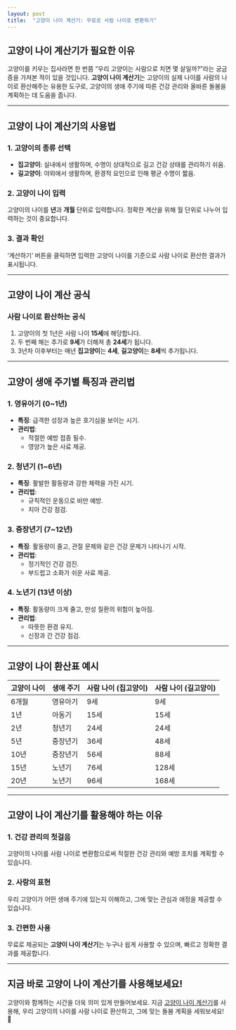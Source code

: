 ```yaml
---
layout: post
title:  "고양이 나이 계산기: 무료로 사람 나이로 변환하기"
---
```




## 고양이 나이 계산기가 필요한 이유
고양이를 키우는 집사라면 한 번쯤 “우리 고양이는 사람으로 치면 몇 살일까?”라는 궁금증을 가져본 적이 있을 것입니다. **고양이 나이 계산기**는 고양이의 실제 나이를 사람의 나이로 환산해주는 유용한 도구로, 고양이의 생애 주기에 따른 건강 관리와 올바른 돌봄을 계획하는 데 도움을 줍니다.

---

## 고양이 나이 계산기의 사용법

### 1. **고양이의 종류 선택**
- **집고양이**: 실내에서 생활하며, 수명이 상대적으로 길고 건강 상태를 관리하기 쉬움.
- **길고양이**: 야외에서 생활하며, 환경적 요인으로 인해 평균 수명이 짧음.

### 2. **고양이 나이 입력**
고양이의 나이를 **년**과 **개월** 단위로 입력합니다. 정확한 계산을 위해 월 단위로 나누어 입력하는 것이 중요합니다.

### 3. **결과 확인**
‘계산하기’ 버튼을 클릭하면 입력한 고양이 나이를 기준으로 사람 나이로 환산한 결과가 표시됩니다.

---

## 고양이 나이 계산 공식

### 사람 나이로 환산하는 공식
1. 고양이의 첫 1년은 사람 나이 **15세**에 해당합니다.
2. 두 번째 해는 추가로 **9세**가 더해져 총 **24세**가 됩니다.
3. 3년차 이후부터는 매년 **집고양이**는 **4세**, **길고양이**는 **8세**씩 추가됩니다.

---

## 고양이 생애 주기별 특징과 관리법

### 1. **영유아기 (0~1년)**
- **특징**: 급격한 성장과 높은 호기심을 보이는 시기.
- **관리법**: 
  - 적절한 예방 접종 필수.
  - 영양가 높은 사료 제공.

### 2. **청년기 (1~6년)**
- **특징**: 활발한 활동량과 강한 체력을 가진 시기.
- **관리법**: 
  - 규칙적인 운동으로 비만 예방.
  - 치아 건강 점검.

### 3. **중장년기 (7~12년)**
- **특징**: 활동량이 줄고, 관절 문제와 같은 건강 문제가 나타나기 시작.
- **관리법**: 
  - 정기적인 건강 검진.
  - 부드럽고 소화가 쉬운 사료 제공.

### 4. **노년기 (13년 이상)**
- **특징**: 활동량이 크게 줄고, 만성 질환의 위험이 높아짐.
- **관리법**: 
  - 따뜻한 환경 유지.
  - 신장과 간 건강 점검.

---

## 고양이 나이 환산표 예시

| 고양이 나이 | 생애 주기        | 사람 나이 (집고양이) | 사람 나이 (길고양이) |
|-------------|-------------------|----------------------|----------------------|
| 6개월       | 영유아기          | 9세                 | 9세                 |
| 1년         | 아동기            | 15세                | 15세                |
| 2년         | 청년기            | 24세                | 24세                |
| 5년         | 중장년기          | 36세                | 48세                |
| 10년        | 중장년기          | 56세                | 88세                |
| 15년        | 노년기            | 76세                | 128세               |
| 20년        | 노년기            | 96세                | 168세               |

---

## 고양이 나이 계산기를 활용해야 하는 이유

### 1. **건강 관리의 첫걸음**
고양이의 나이를 사람 나이로 변환함으로써 적절한 건강 관리와 예방 조치를 계획할 수 있습니다.

### 2. **사랑의 표현**
우리 고양이가 어떤 생애 주기에 있는지 이해하고, 그에 맞는 관심과 애정을 제공할 수 있습니다.

### 3. **간편한 사용**
무료로 제공되는 **고양이 나이 계산기**는 누구나 쉽게 사용할 수 있으며, 빠르고 정확한 결과를 제공합니다.

---

## 지금 바로 고양이 나이 계산기를 사용해보세요!

고양이와 함께하는 시간을 더욱 의미 있게 만들어보세요. 지금 [고양이 나이 계산기](https://www.freeonlineutility.com/ko/app/cat-age-calculator/)를 사용해, 우리 고양이의 나이를 사람 나이로 환산하고, 그에 맞는 돌봄 계획을 세워보세요! 🐾
